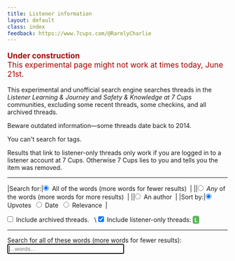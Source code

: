 ```yaml
---
title: Listener information
layout: default
class: index
feedback: https://www.7cups.com/@RarelyCharlie
---
```

<style>
body {overflow-y: scroll;}
#results p {margin: 0 0 .5ex 0; font-weight: bold; letter-spacing: .75px;}
a {text-decoration: none;}
small {margin-left: 2em; font-weight: normal; letter-spacing: 0;}
button {padding: 2px 4px; border: 1px solid #000; border-radius: 2px; margin-left: 2em;
	color: #ccc; border-color: #ccc;}
input {margin-left: 0;}
input#words {width: 20em;}
table {border-spacing: 0 4px;}
td, label {padding-right: 1ex;}
tr:last-child>td {padding-top: 1ex;}
#words {padding: 2px;}
#words.author {position: relative;left: -1em; padding-left: 16px;}
#atsign {position: relative; left: 2px; bottom: 2px; z-index: 1;}
div#loading {color: #aaa; font-size: 150%; margin: 1em 0 0 0;}
a[href*="/forum/Listener"]::after, span.listener {content: "L"; color: white; background: #5cb85c; padding: 4px 4px 2px 4px;margin-left: 1ex; border-radius: 25%; font-size: 12px; font-weight: bold; display: inline-block; line-height: 12px;}
span.listener {margin: 0;}
</style>
<script src="https://cdnjs.cloudflare.com/ajax/libs/elasticlunr/0.9.6/elasticlunr.min.js"></script>
<script src="https://cdnjs.cloudflare.com/ajax/libs/lz-string/1.4.4/lz-string.min.js"></script>

<p style="color: #a00; font-size: 125%;"><b>Under construction</b><br>This experimental page might not work at times today, June 21st.</p>

This experimental and unofficial search engine searches threads in the *Listener Learning & Journey* and *Safety & Knowledge at 7 Cups* communities, excluding some recent threads, some checkins, and all archived threads.

Beware outdated information—some threads date back to 2014.

You can't search for tags.

Results that link to listener-only threads only work if you are logged in to a listener account at 7 Cups. Otherwise 7 Cups lies to you and tells you the item was removed.

---

|Search for:|<label for="forall" onclick="search()"><input type="radio" name="searchfor" id="forall" value="0" checked> All of the words (more words for fewer results)</label>|
||<label for="forany" onclick="search()"><input type="radio" name="searchfor" id="forany" value="0"> <em>Any</em> of the words (more words for more results)</label>|
||<label for="forauthor" onclick="search()"><input type="radio" name="searchfor" id="forauthor" value="0"> An author</label>|
|Sort by:|<label for="byupvotes" onclick="search()"><input type="radio" name="sortby" id="byupvotes" value="0" checked> Upvotes</label> <label for="bydate" onclick="search()"><input type="radio" name="sortby" id="bydate" value="1"> Date</label> <label for="byrelev" onclick="search()"><input type="radio" name="sortby" id="byrelev" value="2"> Relevance</label>|
 
<label for="archive" onclick="search()"><input type="checkbox" id="archive"> Include archived threads.
</label>\\
<label for="listen" onclick="search()"><input type="checkbox" id="listen" checked> Include listener-only threads: <span class="listener">L</span></label>

---

<p><span id="logic">Search for all of these words (more words for fewer results):</span><br>
<span id="atsign" hidden>@</span><input type="text" id="words" onkeydown="searchkey(this)" placeholder="…words…" autocomplete="off" autofocus> <i class="fa fa-search"></i></p>
<p><span id="count"></span> <span id="display"></span></p>
<div id="results"></div>

<script>
acfi = null
idx = null

config = {
	fields: {
		head: {boost: 2},
		body: {boost: 1},
		},
	bool: 'AND'
	}
	
sorters = [
	(a, b) => b.up - a.up,
	(a, b) => b.at - a.at,
	(a, b) => 0
	] 

months = ['January', 'February', 'March', 'April', 'May', 'June', 'July', 'August', 'September', 'October', 'November', 'December']
urlfrag = (elem, id) => (elem? acfi[elem][id] : acfi.corpus[id].head).replace(/\W/g, '') + '_' + id

UI = {}
document.querySelectorAll('[id]').forEach(elem => UI[elem.id] = elem)

initsearch = async function () {
	UI.results.innerHTML = '<div id="loading">Initializing… <i class="fa fa-spinner fa-spin"></i></div>'
	await (new Promise(i => setTimeout(i, 0)))

	var r = await fetch('/assets/acfi.jslz')
	r = await r.text()
	acfi = JSON.parse(LZString.decompressFromEncodedURIComponent(r))

	acfi.cat = {
		149: 'Listener Learning & Journey',
		181: 'Safety & Knowledge at 7 Cups'
		}
	
	idx = elasticlunr.Index.load(acfi.index)

	UI.results.innerHTML = ''
	}
addEventListener('DOMContentLoaded', initsearch)
		
wait = 0
searchkey = () => {
	if (wait) clearTimeout(wait)
	wait = setTimeout(search, 600)
	}

search = () => {
	if (UI.forany.checked) {
		config.bool = 'OR'
		UI.logic.innerHTML = 'Search for <em>any</em> of these words (more words for more results):'
		UI.words.setAttribute('placeholder', '…words…')
		UI.words.className = ''
		UI.atsign.hidden = true
		}
	else if (UI.forall.checked) {
		config.bool = 'AND'
		UI.logic.innerHTML = 'Search for all these words (more words for fewer results):'
		UI.words.setAttribute('placeholder', '…words…')
		UI.words.className = ''
		UI.atsign.hidden = true
		}
	else {
		UI.logic.innerHTML = 'Search for an author:'
		UI.words.setAttribute('placeholder', 'authorname')
		UI.words.className = 'author'
		UI.atsign.hidden = false
		}

	var w = document.getElementById('words').value.trim()
	if (w == '') {
		UI.count.hidden = true
		UI.display.hidden = true
		UI.results.innerHTML = ''
		return
		}

	var res = UI.words.className == 'author'? authorsearch(w) : idx.search(w, config)

	var hit = []
	for (let r of res) hit.push(acfi.corpus[r.ref])
	
	if (!UI.archive.checked) hit = hit.filter(t => t.forum != 1886) // exclude archive
	if (!UI.listen.checked) hit = hit.filter(t => ![38, 149].includes(t.cat)) // exclude listener-only
	hit = hit.filter(t => t.forum != 1682) // always exclude checkins
	
	hit = hit.sort(sorters[document.querySelector('[name=sortby]:checked').value])
		
	var list = '', n = 0
	for (let thread of hit) {
		let url = 'https://www.7cups.com/forum/'
		  + urlfrag('cat', thread.cat) + '/'
		  + urlfrag('forum', thread.forum) + '/'
		  + urlfrag('', thread.id) + '/1/'

		let aa = acfi.author[thread.by].split(','),
			author = aa[0],
			avatar = aa[1],
			profile = author == 'null'? 'unknown' :
				'<a href="https://www.7cups.com/@' + author + '" target="_blank" '
		    		+ 'title="' + author + (author.endsWith('s')? '\'' : '\'s')
				+ ' profile">@' + author + '</a>',
			when = new Date(thread.at * 1000)

		list += '<p><a href="' + url + '" target="_blank" rel="noreferrer noopener">' + thread.head + '</a> '
		  + '<br><small>'
		  + ' <i class="fa fa-arrow-up"></i> ' + thread.up.toLocaleString()
		  + ' by ' + profile 
		  + ' in ' + months[when.getMonth()] + ' ' + when.getFullYear()
		  + '</small></p>\n'
		if (++n == 100) break
		}

	UI.count.hidden = false
	UI.count.textContent = hit.length == 0? 'No threads found.' : (hit.length == 1? '1 thread found.' : hit.length + ' threads found.')
	
	UI.display.hidden = hit.length < 100
	UI.display.textContent = hit.length > 100? 'Displaying first 100.' : ''
	 	
	UI.results.innerHTML = list
	}
	
toggle = button => {
	var div = button.nextElementSibling
	div.className = div.className.endsWith('open')? 'panel closed' : 'panel open'
	var i = button.lastElementChild
	i.className = i.className.endsWith('down')? 'fa fa-caret-up' : 'fa fa-caret-down' 
	}
	
authorsearch = author => {
	var seek = author.split(' ')[0].replace(/[^A-Za-z0-9]/g, '').toLowerCase() + ','
	var aid = 0
	for (let a in acfi.author) {
		if (acfi.author[a].toLowerCase().startsWith(seek)) aid = a
		}

	var res = []
	for (let thread in acfi.corpus) if (acfi.corpus[thread].by == aid) res.push({ref: acfi.corpus[thread].id})
	return res
	}
</script>
